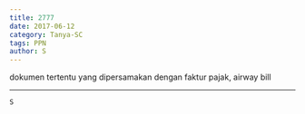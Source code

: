```yaml
---
title: 2777
date: 2017-06-12
category: Tanya-SC
tags: PPN
author: S
---
```


dokumen tertentu yang dipersamakan dengan faktur pajak, airway bill

---



`S`
